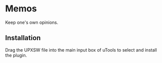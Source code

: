 # Memos

Keep one's own opinions.

## Installation

Drag the UPXSW file into the main input box of uTools to select and install the plugin.
